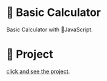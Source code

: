 # 🧮 Basic Calculator
Basic Calculator with 🚀JavaScript. 

# 🔗 Project 
[click and see the project](https://basic-calculator-efeataroglu.netlify.app/).
